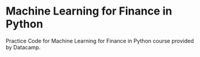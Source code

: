 # Machine Learning for Finance in Python

Practice Code for Machine Learning for Finance in Python course provided by Datacamp.

